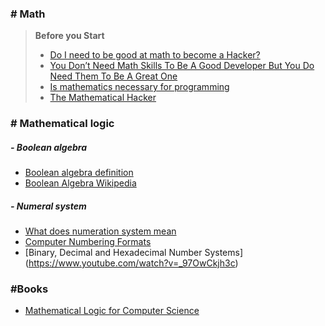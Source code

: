 ### # Math


> **Before you Start**
> + [Do I need to be good at math to become a Hacker?](http://www.catb.org/esr/faqs/hacker-howto.html#mathematics)
> + [You Don’t Need Math Skills To Be A Good Developer But You Do Need Them To Be A Great One](http://www.skorks.com/2010/03/you-dont-need-math-skills-to-be-a-good-developer-but-you-do-need-them-to-be-a-great-one/)
> + [Is mathematics necessary for programming](http://stackoverflow.com/questions/157354/is-mathematics-necessary-for-programming)
> + [The Mathematical Hacker](http://www.evanmiller.org/mathematical-hacker.html)


### # Mathematical logic


##### - Boolean algebra
  
  + [Boolean algebra definition](http://mathworld.wolfram.com/BooleanAlgebra.html)
  + [Boolean Algebra Wikipedia](http://en.wikipedia.org/wiki/Boolean_algebra)


##### - Numeral system

  + [What does numeration system mean](http://en.wikipedia.org/wiki/Numeral_system)
  + [Computer Numbering Formats](http://www.vectorsite.net/tsfloat.html)
  + [Binary, Decimal and Hexadecimal Number Systems] (https://www.youtube.com/watch?v=_97OwCkjh3c)


### #Books
  + [Mathematical Logic for Computer Science](http://www.springer.com/computer/theoretical+computer+science/book/978-1-4471-4128-0)
